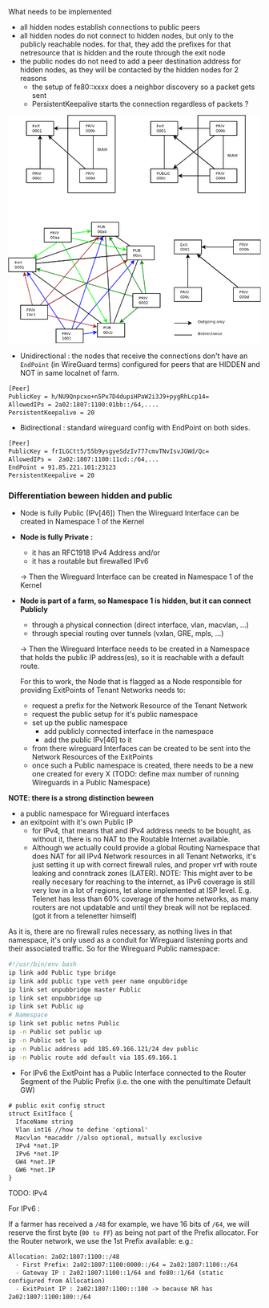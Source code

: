 
What needs to be implemented
  - all hidden nodes establish connections to public peers
  - all hidden nodes do not connect to hidden nodes, but only to the publicly reachable nodes.
  for that, they add the prefixes for that netresource that is hidden and the route through the exit node
  - the public nodes do not need to add a peer destination address for hidden nodes,
  as they will be contacted by the hidden nodes for 2 reasons
    - the setup of fe80::xxxx does a neighbor discovery so a packet gets sent
    - PersistentKeepalive starts the connection regardless of packets ?

![a little drawing ;-) ](HIDDEN-PUBLIC.png)

  - Unidirectional : the nodes that receive the connections don't have an `EndPoint` (in WireGuard terms) configured for peers that are HIDDEN and NOT in same localnet of farm.

```
[Peer]
PublicKey = h/NU9Qnpcxo+n5Px7D4dupiHPaW2i3J9+pygRhLcp14=
AllowedIPs = 2a02:1807:1100:01bb::/64,....
PersistentKeepalive = 20
```
  - Bidirectional : standard wireguard config with EndPoint on both sides.

```
[Peer]
PublicKey = frILGCtt5/55b9ysgyeSdzIv777cmvTNvIsvJGWd/Qc=
AllowedIPs =  2a02:1807:1100:11cd::/64,...
EndPoint = 91.85.221.101:23123
PersistentKeepalive = 20
```

### Differentiation beween hidden and public

  - Node is fully Public (IPv[46])
    Then the Wireguard Interface can be created in Namespace 1 of the Kernel
  
  - __Node is fully Private :__
    - it has an RFC1918 IPv4 Address and/or
    - it has a routable but firewalled IPv6

    -> Then the Wireguard Interface can be created in Namespace 1 of the Kernel

  - __Node is part of a farm, so Namespace 1 is hidden, but it can connect Publicly__
    - through a physical connection (direct interface, vlan, macvlan, ...)
    - through special routing over tunnels (vxlan, GRE, mpls, ...)

    -> Then the Wireguard Interface needs to be created in a Namespace that holds the public IP address(es), so it is reachable with a default route.

    For this to work, the Node that is flagged as a Node responsible for providing ExitPoints of Tenant Networks needs to:
      - request a prefix for the Network Resource of the Tenant Network
      - request the public setup for it's public namespace
      - set up the public namespace
        - add publicly connected interface in the namespace
        - add the public IPv[46] to it
      - from there wireguard Interfaces can be created to be sent into the Network Resources of the ExitPoints
      - once such a Public namespace is created, there needs to be a new one created for every X (TODO: define max number of running Wireguards in a Public Namespace)

**NOTE: there is a strong distinction beween**
  - a public namespace for Wireguard interfaces
  - an exitpoint with it's own Public IP
    - for IPv4, that means that and IPv4 address needs to be bought, as without it, there is no NAT to the Routable Internet available. 
    - Although we actually could provide a global Routing Namespace that does NAT for all IPv4 Network resources in all Tenant Networks, it's just setting it up with correct firewall rules, and proper vrf with route leaking and conntrack zones (LATER). 
    NOTE: This might aver to be really necesary for reaching to the internet, as IPv6 coverage is still very low in a lot of regions, let alone implemented at ISP level. E.g. Telenet has less than 60% coverage of the home networks, as many routers are not updatable and until they break will not be replaced. (got it from a telenetter himself)

As it is, there are no firewall rules necessary, as nothing lives in that namespace, it's only used as a conduit for Wireguard listening ports and their associated traffic.
So for the Wireguard Public namespace:
```bash
#!/usr/bin/env bash
ip link add Public type bridge
ip link add public type veth peer name onpubbridge
ip link set onpubbridge master Public
ip link set onpubbridge up
ip link set Public up
# Namespace
ip link set public netns Public
ip -n Public set public up
ip -n Public set lo up
ip -n Public address add 185.69.166.121/24 dev public
ip -n Public route add default via 185.69.166.1
```

  - For IPv6 the ExitPoint has a Public Interface connected to the Router Segment of the Public Prefix (i.e. the one with the penultimate Default GW)

```
# public exit config struct
struct ExitIface {
  IfaceName string
  Vlan int16 //how to define 'optional'
  Macvlan *macaddr //also optional, mutually exclusive
  IPv4 *net.IP
  IPv6 *net.IP
  GW4 *net.IP
  GW6 *net.IP
}

```

TODO: IPv4

For IPv6 :

If a farmer has received a `/48` for example, we have 16 bits of `/64`, we will reserve the first byte (`00 to FF`) as being not part of the Prefix allocator.
For the Router network, we use the 1st Prefix available: e.g.:

```
Allocation: 2a02:1807:1100::/48
  - First Prefix: 2a02:1807:1100:0000::/64 = 2a02:1807:1100::/64
  - Gateway IP : 2a02:1807:1100::1/64 and fe80::1/64 (static configured from Allocation)
  - ExitPoint IP : 2a02:1807:1100:::100 -> because NR has 2a02:1807:1100:100::/64
```

